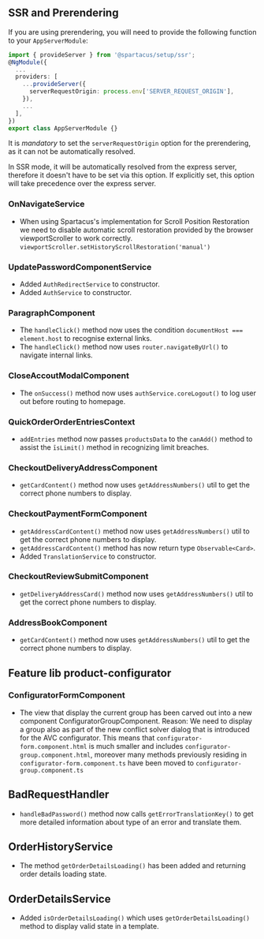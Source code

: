 <!--
  Most typescript breaking changes should be detected and documented automatically by a script if a change is apparent when comparing the public API of the previous version vs the public API of the new major version.

  This file should contain typescript change documentation for changes not immediately apparent while comparing the public api between the older release and the current release and therefore will not be detected by the breaking change detection script.

  Examples of typescript breaking changes that are not detectable by the script are:
    * High level changes or refactoring
    * Behaviour changes that are not backwards compatible and worth mentioning 
-->

## SSR and Prerendering

If you are using prerendering, you will need to provide the following function to your `AppServerModule`:

```ts
import { provideServer } from '@spartacus/setup/ssr';
@NgModule({
  ...
  providers: [
    ...provideServer({
      serverRequestOrigin: process.env['SERVER_REQUEST_ORIGIN'],
    }),
    ...
  ],
})
export class AppServerModule {}
```

It is _mandatory_ to set the `serverRequestOrigin` option for the prerendering, as it can not be automatically resolved.

In SSR mode, it will be automatically resolved from the express server, therefore it doesn't have to be set via this option.
If explicitly set, this option will take precedence over the express server.


### OnNavigateService

- When using Spartacus's implementation for Scroll Position Restoration we need to disable automatic scroll restoration provided by the browser viewportScroller to work correctly. `viewportScroller.setHistoryScrollRestoration('manual')`

### UpdatePasswordComponentService

- Added `AuthRedirectService` to constructor.
- Added `AuthService` to constructor.

### ParagraphComponent

- The `handleClick()` method now uses the condition `documentHost === element.host` to recognise external links.
- The `handleClick()` method now uses `router.navigateByUrl()` to navigate internal links.

### CloseAccoutModalComponent

- The `onSuccess()` method now uses `authService.coreLogout()` to log user out before routing to homepage.

### QuickOrderOrderEntriesContext

- `addEntries` method now passes `productsData` to the `canAdd()` method to assist the `īsLimit()` method in recognizing limit breaches.

### CheckoutDeliveryAddressComponent

- `getCardContent()` method now uses `getAddressNumbers()` util to get the correct phone numbers to display.

### CheckoutPaymentFormComponent

- `getAddressCardContent()` method now uses `getAddressNumbers()` util to get the correct phone numbers to display.
- `getAddressCardContent()` method has now return type `Observable<Card>`.
- Added `TranslationService` to constructor.

### CheckoutReviewSubmitComponent

- `getDeliveryAddressCard()` method now uses `getAddressNumbers()` util to get the correct phone numbers to display.

### AddressBookComponent

- `getCardContent()` method now uses `getAddressNumbers()` util to get the correct phone numbers to display.

## Feature lib product-configurator 

### ConfiguratorFormComponent

- The view that display the current group has been carved out into a new component ConfiguratorGroupComponent. Reason: We need to display a group
  also as part of the new conflict solver dialog that is introduced for the AVC configurator. This means that `configurator-form.component.html`
  is much smaller and includes `configurator-group.component.html`, moreover many methods previously residing in `configurator-form.component.ts` have
  been moved to `configurator-group.component.ts`

## BadRequestHandler

- `handleBadPassword()` method now calls `getErrorTranslationKey()` to get more detailed information about type of an error and translate them.

## OrderHistoryService

- The method `getOrderDetailsLoading()` has been added and returning order details loading state.

## OrderDetailsService

- Added `isOrderDetailsLoading()` which uses `getOrderDetailsLoading()` method to display valid state in a template.
